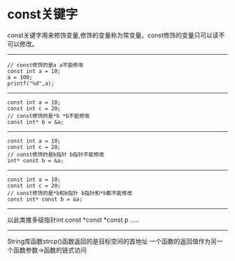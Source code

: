 # const关键字

const关键字用来修饰变量,修饰的变量称为常变量。const修饰的变量只可以读不可以修改。

---
    // const修饰的是a a不能修改
    const int a = 10;
    a = 100;
    printf("%d",a);
---
    const int a = 10;
    const int c = 20;
    // const修饰的是*b *b不能修改
    const int* b = &a;
---
    const int a = 10;
    const int c = 20;
    // const修饰的是b指针 b指针不能修改
    int* const b = &a;
---   
    const int a = 10;
    const int c = 20;
    // const修饰的是*b和b指针 b指针和*b都不能修改
    const int* const b = &a;
---
以此类推多级指针int const *const *const p .....

---
String库函数strcp()函数返回的是目标空间的首地址
一个函数的返回值作为另一个函数参数->函数的链式访问
